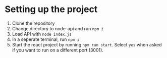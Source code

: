 # Setting up the project
1. Clone the repository
2. Change directory to node-api and run `npm i`
3. Load API with `node index.js`
4. In a seperate terminal, run `npm i`
5. Start the react project by running `npm run start`. Select `yes` when asked if you want to run on a different port (3001).
